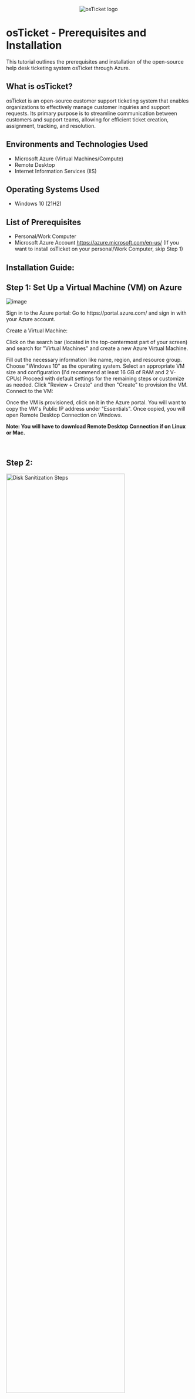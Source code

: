 <p align="center">
<img src="https://i.imgur.com/Clzj7Xs.png" alt="osTicket logo"/>
</p>

<h1>osTicket - Prerequisites and Installation</h1>
This tutorial outlines the prerequisites and installation of the open-source help desk ticketing system osTicket through Azure.

<h2> What is osTicket? </h2>
  
  osTicket is an open-source customer support ticketing system that enables organizations to effectively manage customer inquiries and support requests. Its primary purpose is to streamline communication between customers and support teams, allowing for efficient ticket creation, assignment, tracking, and resolution.<br />

<h2>Environments and Technologies Used</h2>

- Microsoft Azure (Virtual Machines/Compute)
- Remote Desktop
- Internet Information Services (IIS)

<h2>Operating Systems Used </h2>

- Windows 10</b> (21H2)

<h2>List of Prerequisites</h2>

- Personal/Work Computer
- Microsoft Azure Account https://azure.microsoft.com/en-us/ (If you want to install osTicket on your personal/Work Computer, skip Step 1)

<h2>Installation Guide:</h2>
<H2>Step 1: Set Up a Virtual Machine (VM) on Azure</H2>

![image](https://github.com/TrentMyers/osticket-prereqs/assets/132710625/e7500c20-d8eb-4ded-8b54-0b86c8bf124a)


<p>
Sign in to the Azure portal: Go to https://portal.azure.com/ and sign in with your Azure account.

Create a Virtual Machine:

Click on the search bar (located in the top-centermost part of your screen) and search for "Virtual Machines" and create a new Azure Virtual Machine.

Fill out the necessary information like name, region, and resource group.
Choose "Windows 10" as the operating system.
Select an appropriate VM size and configuration (I'd recommend at least 16 GB of RAM and 2 V-CPUs)
Proceed with default settings for the remaining steps or customize as needed.
Click "Review + Create" and then "Create" to provision the VM.
Connect to the VM:

Once the VM is provisioned, click on it in the Azure portal.
You will want to copy the VM's Public IP address under "Essentials".
Once copied, you will open Remote Desktop Connection on Windows. 

<b> Note: You will have to download Remote Desktop Connection if on Linux or Mac. </b>
</p>
<br />
<H2>Step 2:</H2>
<p>
<img src="https://i.imgur.com/chyaFyl.png" height="80%" width="80%" alt="Disk Sanitization Steps"/>
</p>
<p>
Lorem ipsum dolor sit amet, consectetur adipiscing elit, sed do eiusmod tempor incididunt ut labore et dolore magna aliqua. Ut enim ad minim veniam, quis nostrud exercitation ullamco laboris nisi ut aliquip ex ea commodo consequat. Duis aute irure dolor in reprehenderit in voluptate velit esse cillum dolore eu fugiat nulla pariatur.
</p>
<br />
<H2>Step 3:</H2>
<p>
<img src="https://i.imgur.com/DJmEXEB.png" height="80%" width="80%" alt="Disk Sanitization Steps"/>
</p>
<p>
Lorem ipsum dolor sit amet, consectetur adipiscing elit, sed do eiusmod tempor incididunt ut labore et dolore magna aliqua. Ut enim ad minim veniam, quis nostrud exercitation ullamco laboris nisi ut aliquip ex ea commodo consequat. Duis aute irure dolor in reprehenderit in voluptate velit esse cillum dolore eu fugiat nulla pariatur.
</p>
<br />
<H2>Step 4:</H2>
<p>
<img src="https://i.imgur.com/DJmEXEB.png" height="80%" width="80%" alt="Disk Sanitization Steps"/>
</p>
<p>
Lorem ipsum dolor sit amet, consectetur adipiscing elit, sed do eiusmod tempor incididunt ut labore et dolore magna aliqua. Ut enim ad minim veniam, quis nostrud exercitation ullamco laboris nisi ut aliquip ex ea commodo consequat. Duis aute irure dolor in reprehenderit in voluptate velit esse cillum dolore eu fugiat nulla pariatur.
</p>
<br />
